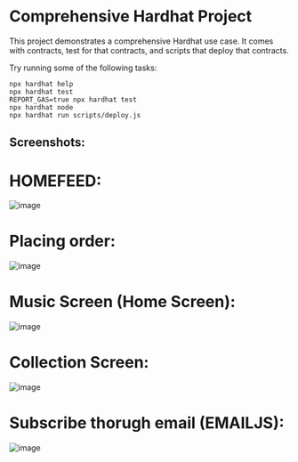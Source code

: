 # Comprehensive Hardhat Project

This project demonstrates a comprehensive Hardhat use case. It comes with contracts, test for that contracts, and scripts that deploy that contracts.

Try running some of the following tasks:

```shell
npx hardhat help
npx hardhat test
REPORT_GAS=true npx hardhat test
npx hardhat node
npx hardhat run scripts/deploy.js
```

## Screenshots:

# HOMEFEED:

![image](https://github.com/Daggerred/NFT_MARKETPLACE-Blockchain/assets/119807467/8ab73d46-b55d-478f-8546-44cd0ebcc763)

# Placing order:

![image](https://github.com/Daggerred/NFT_MARKETPLACE-Blockchain/assets/119807467/0222538d-f23f-4812-aca2-d8afc8de183e)

# Music Screen (Home Screen):

![image](https://github.com/Daggerred/NFT_MARKETPLACE-Blockchain/assets/119807467/9a13ceb2-4605-4999-9c8b-b1cf67b41f15)

# Collection Screen:

![image](https://github.com/Daggerred/NFT_MARKETPLACE-Blockchain/assets/119807467/0b167977-6141-4a16-932f-77618f7cb76a)

# Subscribe thorugh email (EMAILJS):

![image](https://github.com/Daggerred/NFT_MARKETPLACE-Blockchain/assets/119807467/d69feb5a-2114-4ecb-bb2d-7e4d2c95ae33)





